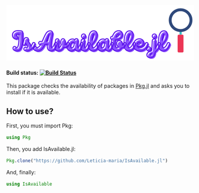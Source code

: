 ![alt text](IsAvailable.jl.png)

#### Build status: [![Build Status](https://github.com/Dale-Black/PracticePackage.jl/workflows/CI/badge.svg)](https://github.com/Leticia-maria/IsAvailable.jl/actions)

This package checks the availability of packages in [Pkg.jl](https://pkgdocs.julialang.org/v1/) and asks you to install if it is available. 

## How to use?

First, you must import Pkg:

``` julia
using Pkg
```

Then, you add IsAvailable.jl:

``` julia
Pkg.clone("https://github.com/Leticia-maria/IsAvailable.jl")
```

And, finally:

``` julia
using IsAvailable
```
